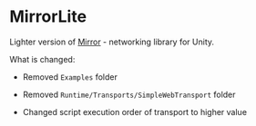 
# MirrorLite

Lighter version of [Mirror](https://github.com/vis2k/Mirror) - networking library for Unity.

What is changed:

- Removed `Examples` folder

- Removed `Runtime/Transports/SimpleWebTransport` folder

- Changed script execution order of transport to higher value
